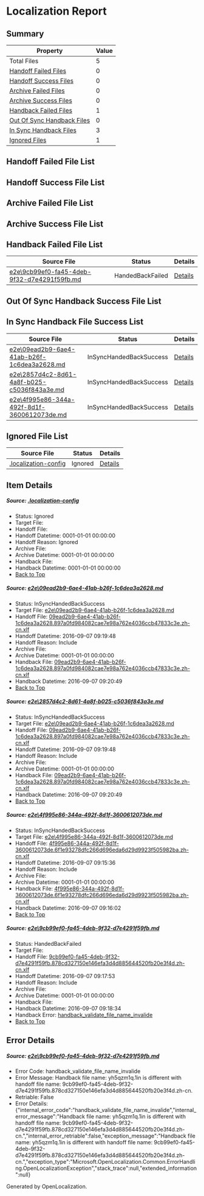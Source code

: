 # <a name='report-top'></a> Localization Report

## Summary
 Property | Value 
 -------- | ----- 
 Total Files | 5
[ Handoff Failed Files ](#handoff-failed-list)| 0
[ Handoff Success Files ](#handoff-success-list)| 0
[ Archive Failed Files ](#archive-failed-list)| 0
[ Archive Success Files ](#archive-success-list)| 0
[ Handback Failed Files ](#handback-failed-list)| 1
[ Out Of Sync Handback Files ](#outofsync-handback-success-list)| 0
[ In Sync Handback Files ](#insync-handback-success-list)| 3
[ Ignored Files ](#ignored-list)| 1

## <a name='handoff-failed-list'></a> Handoff Failed File List

## <a name='handoff-success-list'></a> Handoff Success File List

## <a name='archive-failed-list'></a> Archive Failed File List

## <a name='archive-success-list'></a> Archive Success File List

## <a name='handback-failed-list'></a> Handback Failed File List
 Source File | Status | Details 
 ----------- | ------ | ------- 
 [e2e\9cb99ef0-fa45-4deb-9f32-d7e4291f59fb.md](https://github.com/OpenLocalizationTestOrg/ol-test0/blob/624da6f6774c3ec29d7d90388a7dfc28e9f07503/e2e/9cb99ef0-fa45-4deb-9f32-d7e4291f59fb.md) | HandedBackFailed | [Details](#9aa2afdf88df4d0d3e6110d12bd97d810f35e5f74)

## <a name='outofsync-handback-success-list'></a> Out Of Sync Handback Success File List

## <a name='insync-handback-success-list'></a> In Sync Handback File Success List
 Source File | Status | Details 
 ----------- | ------ | ------- 
 [e2e\09ead2b9-6ae4-41ab-b26f-1c6dea3a2628.md](https://github.com/OpenLocalizationTestOrg/ol-test0/blob/3edbcc9e240d04bab84cd80d1ac04650b60262ef/e2e/09ead2b9-6ae4-41ab-b26f-1c6dea3a2628.md) | InSyncHandedBackSuccess | [Details](#b3b9fc5d055c5ac37f545b3e22c408b112c257c51)
 [e2e\2857d4c2-8d61-4a8f-b025-c5036f843a3e.md](https://github.com/OpenLocalizationTestOrg/ol-test0/blob/3edbcc9e240d04bab84cd80d1ac04650b60262ef/e2e/2857d4c2-8d61-4a8f-b025-c5036f843a3e.md) | InSyncHandedBackSuccess | [Details](#b3b9fc5d055c5ac37f545b3e22c408b112c257c52)
 [e2e\4f995e86-344a-492f-8d1f-3600612073de.md](https://github.com/OpenLocalizationTestOrg/ol-test0/blob/a334416447eaaa48a976c5fc30cd8729860d5bfa/e2e/4f995e86-344a-492f-8d1f-3600612073de.md) | InSyncHandedBackSuccess | [Details](#33d25c363115a4d8aa8e036e457512b5cb8017283)

## <a name='ignored-list'></a> Ignored File List
 Source File | Status | Details 
 ----------- | ------ | ------- 
 [.localization-config](https://github.com/OpenLocalizationTestOrg/ol-test0/blob/3edbcc9e240d04bab84cd80d1ac04650b60262ef/.localization-config) | Ignored | [Details](#3d4f252ac210baf56311d7e97dcc2db10974dbd20)

## Item Details
##### <a name='3d4f252ac210baf56311d7e97dcc2db10974dbd20'></a> Source: [.localization-config](https://github.com/OpenLocalizationTestOrg/ol-test0/blob/3edbcc9e240d04bab84cd80d1ac04650b60262ef/.localization-config)
* Status: Ignored
* Target File: 
* Handoff File: 
* Handoff Datetime: 0001-01-01 00:00:00
* Handoff Reason: Ignored
* Archive File: 
* Archive Datetime: 0001-01-01 00:00:00
* Handback File: 
* Handback Datetime: 0001-01-01 00:00:00
* [Back to Top](#report-top)

##### <a name='b3b9fc5d055c5ac37f545b3e22c408b112c257c51'></a> Source: [e2e\09ead2b9-6ae4-41ab-b26f-1c6dea3a2628.md](https://github.com/OpenLocalizationTestOrg/ol-test0/blob/3edbcc9e240d04bab84cd80d1ac04650b60262ef/e2e/09ead2b9-6ae4-41ab-b26f-1c6dea3a2628.md)
* Status: InSyncHandedBackSuccess
* Target File: [e2e\09ead2b9-6ae4-41ab-b26f-1c6dea3a2628.md](https://github.com/OpenLocalizationTestOrg/ol-test0-zhcn/blob/5af66101d197316efe3d23c7e631bf53ab90d8d4/e2e/09ead2b9-6ae4-41ab-b26f-1c6dea3a2628.md)
* Handoff File: [09ead2b9-6ae4-41ab-b26f-1c6dea3a2628.897a0fd984082cae7e98a762e4036ccb47833c3e.zh-cn.xlf](https://github.com/OpenLocalizationTestOrg/ol-test0-handoff/blob/773787bc7f63901aaa2dfd8a2638a79878797a36/ol-handoff/OpenLocalizationTestOrg/ol-test0-zhcn/ci/ht/09ead2b9-6ae4-41ab-b26f-1c6dea3a2628.897a0fd984082cae7e98a762e4036ccb47833c3e.zh-cn.xlf)
* Handoff Datetime: 2016-09-07 09:19:48
* Handoff Reason: Include
* Archive File: 
* Archive Datetime: 0001-01-01 00:00:00
* Handback File: [09ead2b9-6ae4-41ab-b26f-1c6dea3a2628.897a0fd984082cae7e98a762e4036ccb47833c3e.zh-cn.xlf](https://github.com/OpenLocalizationTestOrg/ol-test0-handback/blob/a2a0b455b46677d4b73e73874f5feb2abe5ef02f/ol-handback/OpenLocalizationTestOrg/ol-test0-zhcn/ci/ht/09ead2b9-6ae4-41ab-b26f-1c6dea3a2628.897a0fd984082cae7e98a762e4036ccb47833c3e.zh-cn.xlf)
* Handback Datetime: 2016-09-07 09:20:49
* [Back to Top](#report-top)

##### <a name='b3b9fc5d055c5ac37f545b3e22c408b112c257c52'></a> Source: [e2e\2857d4c2-8d61-4a8f-b025-c5036f843a3e.md](https://github.com/OpenLocalizationTestOrg/ol-test0/blob/3edbcc9e240d04bab84cd80d1ac04650b60262ef/e2e/2857d4c2-8d61-4a8f-b025-c5036f843a3e.md)
* Status: InSyncHandedBackSuccess
* Target File: [e2e\09ead2b9-6ae4-41ab-b26f-1c6dea3a2628.md](https://github.com/OpenLocalizationTestOrg/ol-test0-zhcn/blob/5af66101d197316efe3d23c7e631bf53ab90d8d4/e2e/09ead2b9-6ae4-41ab-b26f-1c6dea3a2628.md)
* Handoff File: [09ead2b9-6ae4-41ab-b26f-1c6dea3a2628.897a0fd984082cae7e98a762e4036ccb47833c3e.zh-cn.xlf](https://github.com/OpenLocalizationTestOrg/ol-test0-handoff/blob/773787bc7f63901aaa2dfd8a2638a79878797a36/ol-handoff/OpenLocalizationTestOrg/ol-test0-zhcn/ci/ht/09ead2b9-6ae4-41ab-b26f-1c6dea3a2628.897a0fd984082cae7e98a762e4036ccb47833c3e.zh-cn.xlf)
* Handoff Datetime: 2016-09-07 09:19:48
* Handoff Reason: Include
* Archive File: 
* Archive Datetime: 0001-01-01 00:00:00
* Handback File: [09ead2b9-6ae4-41ab-b26f-1c6dea3a2628.897a0fd984082cae7e98a762e4036ccb47833c3e.zh-cn.xlf](https://github.com/OpenLocalizationTestOrg/ol-test0-handback/blob/a2a0b455b46677d4b73e73874f5feb2abe5ef02f/ol-handback/OpenLocalizationTestOrg/ol-test0-zhcn/ci/ht/09ead2b9-6ae4-41ab-b26f-1c6dea3a2628.897a0fd984082cae7e98a762e4036ccb47833c3e.zh-cn.xlf)
* Handback Datetime: 2016-09-07 09:20:49
* [Back to Top](#report-top)

##### <a name='33d25c363115a4d8aa8e036e457512b5cb8017283'></a> Source: [e2e\4f995e86-344a-492f-8d1f-3600612073de.md](https://github.com/OpenLocalizationTestOrg/ol-test0/blob/a334416447eaaa48a976c5fc30cd8729860d5bfa/e2e/4f995e86-344a-492f-8d1f-3600612073de.md)
* Status: InSyncHandedBackSuccess
* Target File: [e2e\4f995e86-344a-492f-8d1f-3600612073de.md](https://github.com/OpenLocalizationTestOrg/ol-test0-zhcn/blob/56b22a902b3a4b143e89b11496a739a1d179ac21/e2e/4f995e86-344a-492f-8d1f-3600612073de.md)
* Handoff File: [4f995e86-344a-492f-8d1f-3600612073de.6f1e93278dfc266d696eda6d29d9923f505982ba.zh-cn.xlf](https://github.com/OpenLocalizationTestOrg/ol-test0-handoff/blob/b25328636869e839699f21dd1a4bf5ffd149f88c/ol-handoff/OpenLocalizationTestOrg/ol-test0-zhcn/ci/ht/4f995e86-344a-492f-8d1f-3600612073de.6f1e93278dfc266d696eda6d29d9923f505982ba.zh-cn.xlf)
* Handoff Datetime: 2016-09-07 09:15:36
* Handoff Reason: Include
* Archive File: 
* Archive Datetime: 0001-01-01 00:00:00
* Handback File: [4f995e86-344a-492f-8d1f-3600612073de.6f1e93278dfc266d696eda6d29d9923f505982ba.zh-cn.xlf](https://github.com/OpenLocalizationTestOrg/ol-test0-handback/blob/48a01d941a0b95c7a92f9e879b1d4170f5559136/ol-handback/OpenLocalizationTestOrg/ol-test0-zhcn/ci/ht/4f995e86-344a-492f-8d1f-3600612073de.6f1e93278dfc266d696eda6d29d9923f505982ba.zh-cn.xlf)
* Handback Datetime: 2016-09-07 09:16:02
* [Back to Top](#report-top)

##### <a name='9aa2afdf88df4d0d3e6110d12bd97d810f35e5f74'></a> Source: [e2e\9cb99ef0-fa45-4deb-9f32-d7e4291f59fb.md](https://github.com/OpenLocalizationTestOrg/ol-test0/blob/624da6f6774c3ec29d7d90388a7dfc28e9f07503/e2e/9cb99ef0-fa45-4deb-9f32-d7e4291f59fb.md)
* Status: HandedBackFailed
* Target File: 
* Handoff File: [9cb99ef0-fa45-4deb-9f32-d7e4291f59fb.878cd327150e146efa3d4d885644520fb20e3f4d.zh-cn.xlf](https://github.com/OpenLocalizationTestOrg/ol-test0-handoff/blob/58a6b5723503200a3b418ecc4cfddb21d3bbc0c0/ol-handoff/OpenLocalizationTestOrg/ol-test0-zhcn/ci/ht/9cb99ef0-fa45-4deb-9f32-d7e4291f59fb.878cd327150e146efa3d4d885644520fb20e3f4d.zh-cn.xlf)
* Handoff Datetime: 2016-09-07 09:17:53
* Handoff Reason: Include
* Archive File: 
* Archive Datetime: 0001-01-01 00:00:00
* Handback File: 
* Handback Datetime: 2016-09-07 09:18:34
* Handback Error: [handback_validate_file_name_invalide](#9aa2afdf88df4d0d3e6110d12bd97d810f35e5f74handback_validate_file_name_invalide)
* [Back to Top](#report-top)


## Error Details
##### <a name='9aa2afdf88df4d0d3e6110d12bd97d810f35e5f74handback_validate_file_name_invalide'></a> Source: [e2e\9cb99ef0-fa45-4deb-9f32-d7e4291f59fb.md](#9aa2afdf88df4d0d3e6110d12bd97d810f35e5f74)
* Error Code: handback_validate_file_name_invalide
* Error Message: Handback file name: yh5qzm1q.1in is different with handoff file name: 9cb99ef0-fa45-4deb-9f32-d7e4291f59fb.878cd327150e146efa3d4d885644520fb20e3f4d.zh-cn.
* Retriable: False
* Error Details: {"internal_error_code":"handback_validate_file_name_invalide","internal_error_message":"Handback file name: yh5qzm1q.1in is different with handoff file name: 9cb99ef0-fa45-4deb-9f32-d7e4291f59fb.878cd327150e146efa3d4d885644520fb20e3f4d.zh-cn.","internal_error_retriable":false,"exception_message":"Handback file name: yh5qzm1q.1in is different with handoff file name: 9cb99ef0-fa45-4deb-9f32-d7e4291f59fb.878cd327150e146efa3d4d885644520fb20e3f4d.zh-cn.","exception_type":"Microsoft.OpenLocalization.Common.ErrorHandling.OpenLocalizationException","stack_trace":null,"extended_information":null}


Generated by OpenLocalization.
